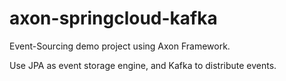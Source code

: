 # axon-springcloud-kafka
Event-Sourcing demo project using Axon Framework.

Use JPA as event storage engine, and Kafka to distribute events.
